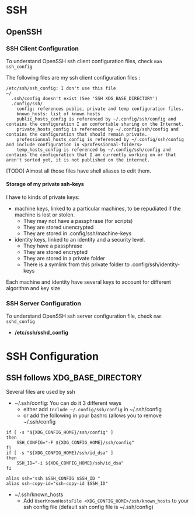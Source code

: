 # SSH

## OpenSSH

### SSH Client Configuration

To understand OpenSSH ssh client configuration files, check ```man ssh_config```

The following files are my ssh client configuration files :
```
/etc/ssh/ssh_config: I don't use this file
~/
  .ssh/config doesn't exist (See 'SSH XDG_BASE_DIRECTORY')
  .config/ssh/
    config: references public, private and temp configuration files.
    known_hosts: list of known hosts
    public_hosts_config is referenced by ~/.config/ssh/config and contains the configuration I am comfortable sharing on the Internet.
    private_hosts_config is referenced by ~/.config/ssh/config and contains the configuration that should remain private.
    professionnal_hosts_config is referenced by ~/.config/ssh/config and include configuration in <professionnal-folders>
    temp_hosts_config is referenced by ~/.config/ssh/config and contains the configuration that I am currently working on or that aren't sorted yet, it is not published on the internet.
```

[TODO] Almost all those files have shell aliases to edit them. 

#### Storage of my private ssh-keys

I have to kinds of private keys:
  - machine keys, linked to a particular machines, to be repudiated if the machine is lost or stolen.
    - They may not have a passphrase (for scripts)
    - They are stored unencrypted
    - They are stored in .config/ssh/machine-keys
  - identity keys, linked to an identity and a security level.
    - They have a passphrase
    - They are stored encrypted 
    - They are stored in a private folder
    - There is a symlink from this private folder to .config/ssh/identity-keys

Each machine and identity have several keys to account for different algorithm and key size.


### SSH Server Configuration

To understand OpenSSH ssh server configuration file, check ```man sshd_config```

- **/etc/ssh/sshd_config**

# SSH Configuration

## SSH follows XDG_BASE_DIRECTORY

Several files are used by ssh
  - ~/.ssh/config: You can do it 3 different ways
    - either add `Include ~/.config/ssh/config` in ~/.ssh/config
    - or add the following in your bashrc (allows you to remove ~/.ssh/config
```
if [ -s "${XDG_CONFIG_HOME}/ssh/config" ]
then
    SSH_CONFIG="-F ${XDG_CONFIG_HOME}/ssh/config"
fi
if [ -s "${XDG_CONFIG_HOME}/ssh/id_dsa" ]
then
    SSH_ID="-i ${XDG_CONFIG_HOME}/ssh/id_dsa"
fi

alias ssh="ssh $SSH_CONFIG $SSH_ID "
alias ssh-copy-id="ssh-copy-id $SSH_ID"
```
  - ~/.ssh/known_hosts
    - Add `UserKnownHostsFile <XDG_CONFIG_HOME>/ssh/known_hosts` to your ssh config file (default ssh config file is ~/.ssh/config)


